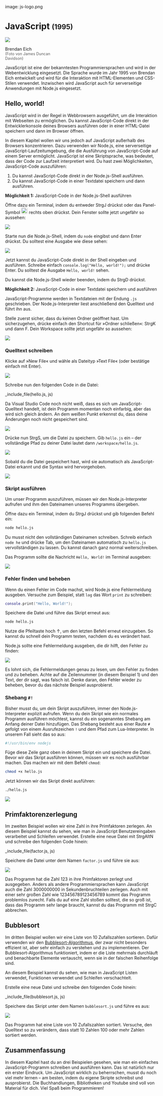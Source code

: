 <div class='meta'>
image: js-logo.png
</div>

# JavaScript <span style='font-size: 80%;'>(1995)</span>

<div class='floatright' style='width: 12em;'>
    <img src='eich.webp'>
    <p>
      Brendan Eich<br>
      <span style='font-size: 90%; opacity: 0.7;'>(Foto von James Duncan Davidson)</span>
    </p>
</div>

<p class='abstract'>
JavaScript ist eine der bekanntesten Programmiersprachen und wird in der Webentwicklung eingesetzt. Die Sprache wurde im Jahr 1995 von Brendan Eich entwickelt und wird für die Interaktion mit HTML-Elementen und CSS-Stilen verwendet. Inzwischen wird JavaScript auch für serverseitige Anwendungen mit Node.js eingesetzt.
</p>

<!-- ## Eigenschaften

- **Clientseitige Skriptsprache**: JavaScript ist eine clientseitige Skriptsprache, die im Webbrowser ausgeführt wird.
- **Dynamische Typisierung**: JavaScript ist eine dynamisch typisierte Sprache, was bedeutet, dass Variablen ihren Datentyp zur Laufzeit ändern können.
- **Objektorientierung**: JavaScript ist eine objektorientierte Programmiersprache, die auf der Verwendung von Objekten und Klassen basiert.
- **Webentwicklung**: JavaScript wird in der Webentwicklung eingesetzt und ermöglicht die Interaktion mit HTML-Elementen und CSS-Stilen.
- **Node.js**: Node.js ist eine serverseitige JavaScript-Laufzeitumgebung, die die Entwicklung von serverseitigen Anwendungen mit JavaScript ermöglicht.
- **Frameworks**: JavaScript hat eine Vielzahl von Frameworks und Bibliotheken, darunter React, Angular und Vue.js. -->

## Hello, world!

JavaScript wird in der Regel in Webbrowsern ausgeführt, um die Interaktion mit Webseiten zu ermöglichen. Du kannst JavaScript-Code direkt in der Entwicklerkonsole deines Browsers ausführen oder in einer HTML-Datei speichern und dann im Browser öffnen.

In diesem Kapitel wollen wir uns jedoch auf JavaScript außerhalb des Browsers konzentrieren. Dazu verwenden wir Node.js, eine serverseitige JavaScript-Laufzeitumgebung, die die Ausführung von JavaScript-Code auf einem Server ermöglicht. JavaScript ist eine Skriptsprache, was bedeutet, dass der Code zur Laufzeit interpretiert wird. Du hast zwei Möglichkeiten, JavaScript-Code auszuführen:

1. Du kannst JavaScript-Code direkt in der Node.js-Shell ausführen.
2. Du kannst JavaScript-Code in einer Textdatei speichern und dann ausführen.

**Möglichkeit 1:** JavaScript-Code in der Node.js-Shell ausführen

Öffne dazu ein Terminal, indem du entweder <span class='key'>Strg</span><span class='key'>J</span> drückst oder das Panel-Symbol <img src='../basics/panel.webp' style='border-radius: 4px; height: 1.5em;'> rechts oben drückst. Dein Fenster sollte jetzt ungefähr so aussehen:

<img class='full' src='code-with-terminal.webp'>

Starte nun die Node.js-Shell, indem du `node` eingibst und dann <span class='key'>Enter</span> drückst. Du solltest eine Ausgabe wie diese sehen:

<img class='full' src='node-shell.webp'>

Jetzt kannst du JavaScript-Code direkt in der Shell eingeben und ausführen. Schreibe einfach `console.log("Hello, world!");` und drücke <span class='key'>Enter</span>. Du solltest die Ausgabe `Hello, world!` sehen.

Du kannst die Node.js-Shell wieder beenden, indem du <span class='key'>Strg</span><span class='key'>D</span> drückst.

**Möglichkeit 2:** JavaScript-Code in einer Textdatei speichern und ausführen

JavaScript-Programme werden in Textdateien mit der Endung `.js` geschrieben. Der Node.js-Interpreter liest anschließend den Quelltext und führt ihn aus.

Stelle zuerst sicher, dass du keinen Ordner geöffnet hast. Um sicherzugehen, drücke einfach den Shortcut für »Ordner schließen«: <span class='key'>Strg</span><span class='key'>K</span> und dann <span class='key'>F</span>. Dein Workspace sollte jetzt ungefähr so aussehen:

<img class='full' src='fresh-start.webp'>

### Quelltext schreiben

Klicke auf »New File« und wähle als Dateityp »Text File« (oder bestätige einfach mit <span class='key'>Enter</span>).

<img class='full' src='choose-filename.webp'>

Schreibe nun den folgenden Code in die Datei:

_include_file(hello.js, js)

Da Visual Studio Code noch nicht weiß, dass es sich um JavaScript-Quelltext handelt, ist dein Programm momentan noch einfarbig, aber das wird sich gleich ändern. An dem weißen Punkt erkennst du, dass deine Änderungen noch nicht gespeichert sind.

<img class='full' src='no-syntax-highlighting.webp'>

Drücke nun <span class='key'>Strg</span><span class='key'>S</span>, um die Datei zu speichern. Gib `hello.js` ein – der vollständige Pfad zu deiner Datei lautet dann `/workspace/hello.js`.

<img class='full' src='enter-filename.webp'>

Sobald du die Datei gespeichert hast, wird sie automatisch als JavaScript-Datei erkannt und die Syntax wird hervorgehoben.

<img class='full' src='syntax-highlighting.webp'>

### Skript ausführen

Um unser Programm auszuführen, müssen wir den Node.js-Interpreter aufrufen und ihm den Dateinamen unseres Programms übergeben.

Öffne dazu ein Terminal, indem du <span class='key'>Strg</span><span class='key'>J</span> drückst und gib folgenden Befehl ein:

```bash
node hello.js
```

<div class='hint'>
Du musst nicht den vollständigen Dateinamen schreiben. Schreib einfach <code>node he</code> und drücke <span class='key'>Tab</span>, um den Dateinamen automatisch zu <code>hello.js</code> vervollständigen zu lassen. Du kannst danach ganz normal weiterschreiben.
</div>

Das Programm sollte die Nachricht `Hello, World!` im Terminal ausgeben:

<img class='full' src='hello.webp'>

### Fehler finden und beheben

Wenn du einen Fehler im Code machst, wird Node.js eine Fehlermeldung ausgeben. Versuche zum Beispiel, statt `log` das Wort `print` zu schreiben:

```lua
console.print("Hello, World!");
```

Speichere die Datei und führe das Skript erneut aus:

```bash
node hello.js
```

<div class='hint'>
Nutze die Pfeiltaste hoch <span class='key'>↑</span>, um den letzten Befehl erneut einzugeben. So kannst du schnell dein Programm testen, nachdem du es verändert hast.
</div>

Node.js sollte eine Fehlermeldung ausgeben, die dir hilft, den Fehler zu finden:

<img class='full' src='hello-error.webp'>

Es lohnt sich, die Fehlermeldungen genau zu lesen, um den Fehler zu finden und zu beheben. Achte auf die Zeilennummer (in diesem Beispiel 1) und den Text, der dir sagt, was falsch ist. Denke daran, den Fehler wieder zu beheben, bevor du das nächste Beispiel ausprobierst.

### Shebang `#!`

Bisher musst du, um dein Skript auszuführen, immer den Node.js-Interpreter explizit aufrufen. Wenn du dein Skript wie ein normales Programm ausführen möchtest, kannst du ein sogenanntes Shebang am Anfang deiner Datei hinzufügen. Das Shebang besteht aus einer Raute `#` gefolgt von einem Ausrufezeichen `!` und dem Pfad zum Lua-Interpreter. In unserem Fall sieht das so aus:

```js
#!/usr/bin/env nodejs
```

Füge diese Zeile ganz oben in deinem Skript ein und speichere die Datei. Bevor wir das Skript ausführen können, müssen wir es noch ausführbar machen. Das machen wir mit dem Befehl `chmod`:

```bash
chmod +x hello.js
```
Jetzt können wir das Skript direkt ausführen:

```bash
./hello.js
```

<img class='full' src='shebang.webp'>

## Primfaktorenzerlegung

Im zweiten Beispiel wollen wir eine Zahl in ihre Primfaktoren zerlegen.
An diesem Beispiel kannst du sehen, wie man in JavaScript Benutzereingaben verarbeitet und Schleifen verwendet.
Erstelle eine neue Datei mit <span class='key'>Strg</span><span class='key'>Alt</span><span class='key'>N</span> und schreibe den folgenden Code hinein:

_include_file(factor.js, js)

Speichere die Datei unter dem Namen `factor.js` und führe sie aus:

<img class='full' src='try-factor.webp'>

Das Programm hat die Zahl 123 in ihre Primfaktoren zerlegt und ausgegeben. Anders als andere Programmiersprachen kann JavaScript auch die Zahl 3000000000 in Sekundenbruchteilen zerlegen. Auch mit einer sehr großen Zahl wie 123456789123456789 kommt das Programm problemlos zurecht. Falls du auf eine Zahl stoßen solltest, die so groß ist, dass das Programm sehr lange braucht, kannst du das Programm mit <span class='key'>Strg</span><span class='key'>C</span> abbrechen.

## Bubblesort

Im dritten Beispiel wollen wir eine Liste von 10 Zufallszahlen sortieren. Dafür verwenden wir den [Bubblesort-Algorithmus](https://de.wikipedia.org/wiki/Bubblesort), der zwar nicht besonders effizient ist, aber sehr einfach zu verstehen und zu implementieren. Der Bubblesort-Algorithmus funktioniert, indem er die Liste mehrmals durchläuft und benachbarte Elemente vertauscht, wenn sie in der falschen Reihenfolge sind.

An diesem Beispiel kannst du sehen, wie man in JavaScript Listen verwendet, Funktionen verwendet und Schleifen verschachtelt.

Erstelle eine neue Datei und schreibe den folgenden Code hinein:

_include_file(bubblesort.js, js)

Speichere das Skript unter dem Namen `bubblesort.js` und führe es aus:

<img class='full' src='bubblesort.webp'>

Das Programm hat eine Liste von 10 Zufallszahlen sortiert. Versuche, den Quelltext so zu verändern, dass statt 10 Zahlen 100 oder mehr Zahlen sortiert werden.

## Zusammenfassung

In diesem Kapitel hast du an drei Beispielen gesehen, wie man ein einfaches JavaScript-Programm schreiben und ausführen kann. Das ist natürlich nur ein erster Eindruck. Um JavaScript wirklich zu beherrschen, musst du noch viel mehr lernen – am besten, indem du eigene Skripte schreibst und ausprobierst. Die Buchhandlungen, Bibliotheken und Youtube sind voll von Material für dich. Viel Spaß beim Programmieren!
